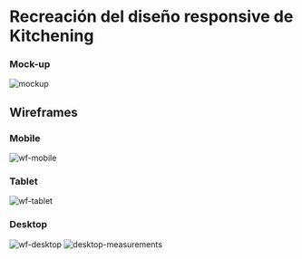# Recreación del diseño responsive de Kitchening

### Mock-up

<img src="images/mockups/boceto-desktop.jpg" alt="mockup">

## Wireframes

### Mobile
<img src="images/mockups/wireframe-mobile.jpg" alt="wf-mobile">

### Tablet
<img src="images/mockups/wireframe-tablet.jpg" alt="wf-tablet">

### Desktop
<img src="images/mockups/wireframe-desktop.jpg" alt="wf-desktop">
<img src="images/mockups/medidas-escritorio.jpg" alt="desktop-measurements">

